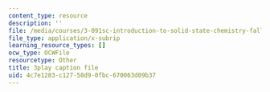 ```yaml
---
content_type: resource
description: ''
file: /media/courses/3-091sc-introduction-to-solid-state-chemistry-fall-2010/4c7e1283c12758d90fbc670063d09b37_YwKqzngTcLw.srt
file_type: application/x-subrip
learning_resource_types: []
ocw_type: OCWFile
resourcetype: Other
title: 3play caption file
uid: 4c7e1283-c127-58d9-0fbc-670063d09b37
---
```

